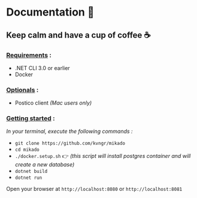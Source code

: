 # Documentation 🧠

## Keep calm and have a cup of coffee ☕️

### <u>Requirements</u> :

- .NET CLI 3.0 or earlier
- Docker

### <u>Optionals</u> :

- Postico client *(Mac users only)*

### <u>Getting started</u> :

*In your terminal, execute the following commands :*

- `git clone https://github.com/kvngr/mikado`
- `cd mikado`
- `./docker.setup.sh` 👉 *(this script will install postgres container and will create a new database)*
- `dotnet build`
- `dotnet run`

Open your browser at `http://localhost:8080` or `http://localhost:8081`
